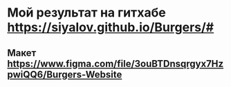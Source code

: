 # Мой результат на гитхабе https://siyalov.github.io/Burgers/# 


## Макет https://www.figma.com/file/3ouBTDnsqrgyx7HzpwiQQ6/Burgers-Website


